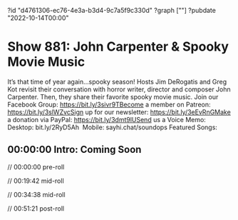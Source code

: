 ?id "d4761306-ec76-4e3a-b3d4-9c7a5f9c330d"
?graph [""]
?pubdate "2022-10-14T00:00"

# Show 881: John Carpenter & Spooky Movie Music

It’s that time of year again…spooky season! Hosts Jim DeRogatis and Greg Kot revisit their conversation with horror writer, director and composer John Carpenter. Then, they share their favorite spooky movie music. Join our Facebook Group: https://bit.ly/3sivr9TBecome a member on Patreon: https://bit.ly/3slWZvcSign up for our newsletter: https://bit.ly/3eEvRnGMake a donation via PayPal: https://bit.ly/3dmt9lUSend us a Voice Memo: Desktop: bit.ly/2RyD5Ah  Mobile: sayhi.chat/soundops Featured Songs:

## 00:00:00 Intro: Coming Soon

// 00:00:00 pre-roll

// 00:19:42 mid-roll

// 00:34:38 mid-roll

// 00:51:21 post-roll
